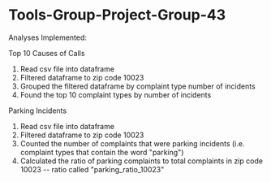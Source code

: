 # Tools-Group-Project-Group-43

Analyses Implemented:

Top 10 Causes of Calls

1. Read csv file into dataframe
2. Filtered dataframe to zip code 10023
3. Grouped the filtered dataframe by complaint type number of incidents
4. Found the top 10 complaint types by number of incidents

Parking Incidents
1. Read csv file into dataframe 
2. Filtered dataframe to zip code 10023 
3. Counted the number of complaints that were parking incidents (i.e. complaint types that contain the word "parking")
4. Calculated the ratio of parking complaints to total complaints in zip code 10023 -- ratio called "parking_ratio_10023"
